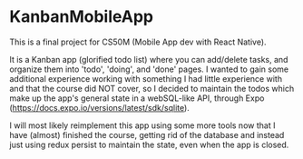 # KanbanMobileApp

This is a final project for CS50M (Mobile App dev with React Native). 

It is a Kanban app (glorified todo list) where you can add/delete tasks, and organize them into 'todo', 'doing', and 'done' pages.
I wanted to gain some additional experience working with something I had little experience with and that the course did NOT cover, so I decided to maintain the todos which make up the app's general state in a webSQL-like API, through Expo (https://docs.expo.io/versions/latest/sdk/sqlite).

I will most likely reimplement this app using some more tools now that I have (almost) finished the course, getting rid of the database and instead just using redux persist to maintain the state, even when the app is closed.